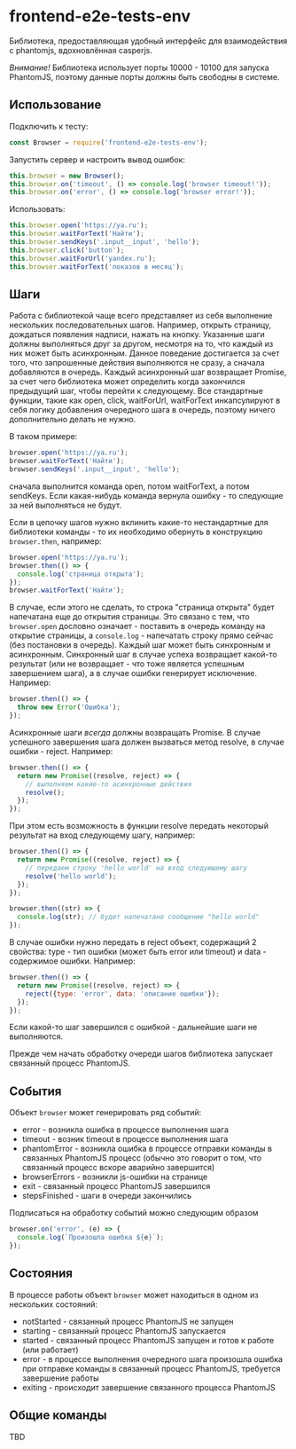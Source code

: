 # frontend-e2e-tests-env

Библиотека, предоставляющая удобный интерфейс для взаимодействия с phantomjs, вдохновлённая casperjs.

*Внимание!* Библиотека использует порты 10000 - 10100 для запуска PhantomJS, поэтому данные порты должны быть свободны в системе.

## Использование

Подключить к тесту:

```javascript
const Browser = require('frontend-e2e-tests-env');
```

Запустить сервер и настроить вывод ошибок:

```javascript
this.browser = new Browser();
this.browser.on('timeout', () => console.log('browser timeout!'));
this.browser.on('error', () => console.log('browser error!'));
```

Использовать:

```javascript
this.browser.open('https://ya.ru');
this.browser.waitForText('Найти');
this.browser.sendKeys('.input__input', 'hello');
this.browser.click('button');
this.browser.waitForUrl('yandex.ru');
this.browser.waitForText('показов в месяц');
```

## Шаги

Работа с библиотекой чаще всего представляет из себя выполнение нескольких последовательных шагов. Например, открыть страницу, дождаться появления надписи, нажать на кнопку. Указанные шаги должны выполняться друг за другом, несмотря на то, что каждый из них может быть асинхронным. Данное поведение достигается за счет того, что запрошенные действия выполняются не сразу, а сначала добавляются в очередь. Каждый асинхронный шаг возвращает Promise, за счет чего библиотека может определить когда закончился предыдущий шаг, чтобы перейти к следующему. Все стандартные функции, такие как open, click, waitForUrl, waitForText инкапсулируют в себя логику добавления очередного шага в очередь, поэтому ничего дополнительно делать не нужно.

В таком примере:

```javascript
browser.open('https://ya.ru');
browser.waitForText('Найти');
browser.sendKeys('.input__input', 'hello');
```

сначала выполнится команда open, потом waitForText, а потом sendKeys. Если какая-нибудь команда вернула ошибку - то следующие за ней выполняться не будут.

Если в цепочку шагов нужно вклинить какие-то нестандартные для библиотеки команды - то их необходимо обернуть в конструкцию `browser.then`, например:

```javascript
browser.open('https://ya.ru');
browser.then(() => {
  console.log('страница открыта');
});
browser.waitForText('Найти');
```

В случае, если этого не сделать, то строка "страница открыта" будет напечатана еще до открытия страницы. Это связано с тем, что `browser.open` дословно означает - поставить в очередь команду на открытие страницы, а `console.log` - напечатать строку прямо сейчас (без постановки в очередь). Каждый шаг может быть синхронным и асинхронным. Синхронный шаг в случае успеха возвращает какой-то результат (или не возвращает - что тоже является успешным завершением шага), а в случае ошибки генерирует исключение. Например:

```javascript
browser.then(() => {
  throw new Error('Ошибка');
});
```

Асинхронные шаги *всегда* должны возвращать Promise. В случае успешного завершения шага должен вызваться метод resolve, в случае ошибки - reject. Например:

```javascript
browser.then(() => {
  return new Promise((resolve, reject) => {
    // выполняем какие-то асинхронные действия
    resolve();
  });
});
```

При этом есть возможность в функции resolve передать некоторый результат на вход следующему шагу, например:

```javascript
browser.then(() => {
  return new Promise((resolve, reject) => {
    // передаем строку 'hello world' на вход следующему шагу
    resolve('hello world');
  });
});

browser.then((str) => {
  console.log(str); // будет напечатано сообщение "hello world"
});
```

В случае ошибки нужно передать в reject объект, содержащий 2 свойства: type - тип ошибки (может быть error или timeout) и data - содержимое ошибки. Например:

```javascript
browser.then(() => {
  return new Promise((resolve, reject) => {
    reject({type: 'error', data: 'описание ошибки'});
  });
});
```

Если какой-то шаг завершился с ошибкой - дальнейшие шаги не выполняются.

Прежде чем начать обработку очереди шагов библиотека запускает связанный процесс PhantomJS.

## События

Объект `browser` может генерировать ряд событий:

* error - возникла ошибка в процессе выполнения шага
* timeout - возник timeout в процессе выполнения шага
* phantomError - возникла ошибка в процессе отправки команды в связанных PhantomJS процесс (обычно это говорит о том, что связанный процесс вскоре аварийно завершится)
* browserErrors - возникли js-ошибки на странице
* exit - связанный процесс PhantomJS завершился
* stepsFinished - шаги в очереди закончились

Подписаться на обработку событий можно следующим образом

```javascript
browser.on('error', (e) => {
  console.log(`Произошла ошибка ${e}`);
});
```

## Состояния

В процессе работы объект `browser` может находиться в одном из нескольких состояний:

* notStarted - связанный процесс PhantomJS не запущен
* starting - связанный процесс PhantomJS запускается
* started - связанный процесс PhantomJS запущен и готов к работе (или работает)
* error - в процессе выполнения очередного шага произошла ошибка при отправке команды в связанный процесс PhantomJS, требуется завершение работы
* exiting - происходит завершение связанного процесса PhantomJS

## Общие команды

TBD

